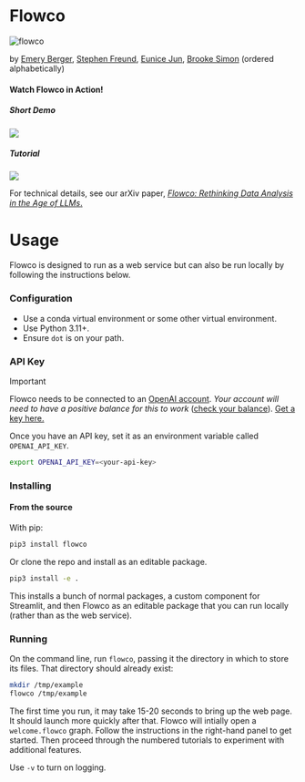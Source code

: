 

# Flowco
![flowco](https://github.com/user-attachments/assets/9591f546-ef52-4c16-999a-ca9e2a149586)

by [Emery Berger](https://emeryberger.com), [Stephen Freund](https://www.cs.williams.edu/~freund/index.html), [Eunice Jun](http://eunicemjun.com/), [Brooke Simon](https://www.linkedin.com/in/brooke-alexandra-simon/) (ordered alphabetically)

#### Watch Flowco in Action!

##### Short Demo
[![](https://img.youtube.com/vi/qmMeMIrhtPs/0.jpg)](https://www.youtube.com/watch?v=qmMeMIrhtPs)

##### Tutorial
[![](https://img.youtube.com/vi/q0eAJv1vhAQ/0.jpg)](https://www.youtube.com/watch?v=q0eAJv1vhAQ)


For technical details, see our arXiv paper, [_Flowco: Rethinking Data Analysis in the Age of LLMs_.](https://arxiv.org/abs/2403.16354)


# Usage

Flowco is designed to run as a web service but can also be run locally by following the instructions below.  

### Configuration

* Use a conda virtual environment or some other virtual environment.
* Use Python 3.11+.
* Ensure `dot` is on your path.

### API Key

> [!IMPORTANT]
>
> Flowco needs to be connected to an [OpenAI account](https://openai.com/api/). _Your account will need to have a positive balance for this to work_ ([check your balance](https://platform.openai.com/account/usage)). [Get a key here.](https://platform.openai.com/account/api-keys)
>
> Once you have an API key, set it as an environment variable called `OPENAI_API_KEY`.
>
> ```bash
> export OPENAI_API_KEY=<your-api-key>
> ```

### Installing

#### From the source

With pip:
```bash
pip3 install flowco
```

Or clone the repo and install as an editable package.
```bash
pip3 install -e .
```
This installs a bunch of normal packages, a custom component for Streamlit, and then Flowco as an 
editable package that you can run locally (rather than as the web service).

### Running

On the command line, run `flowco`, passing it the directory in which to store its files.  That directory
should already exist:

```bash
mkdir /tmp/example
flowco /tmp/example
```

The first time you run, it may take 15-20 seconds to bring up the web page.  It should launch more quickly after that. 
Flowco will intially open a `welcome.flowco` graph.  Follow the instructions in the right-hand panel to get started.  Then proceed through the numbered tutorials to experiment with additional features.


Use `-v` to turn on logging.
